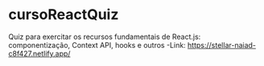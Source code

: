 # cursoReactQuiz

Quiz para exercitar os recursos fundamentais de React.js: componentização, Context API, hooks e outros
-Link: https://stellar-naiad-c8f427.netlify.app/
